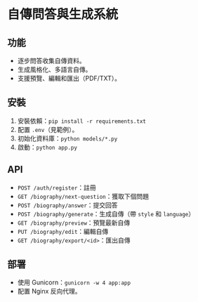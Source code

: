 # 自傳問答與生成系統

## 功能
- 逐步問答收集自傳資料。
- 生成風格化、多語言自傳。
- 支援預覽、編輯和匯出（PDF/TXT）。

## 安裝
1. 安裝依賴：`pip install -r requirements.txt`
2. 配置 `.env`（見範例）。
3. 初始化資料庫：`python models/*.py`
4. 啟動：`python app.py`

## API
- `POST /auth/register`：註冊
- `GET /biography/next-question`：獲取下個問題
- `POST /biography/answer`：提交回答
- `POST /biography/generate`：生成自傳（帶 `style` 和 `language`）
- `GET /biography/preview`：預覽最新自傳
- `PUT /biography/edit`：編輯自傳
- `GET /biography/export/<id>`：匯出自傳

## 部署
- 使用 Gunicorn：`gunicorn -w 4 app:app`
- 配置 Nginx 反向代理。